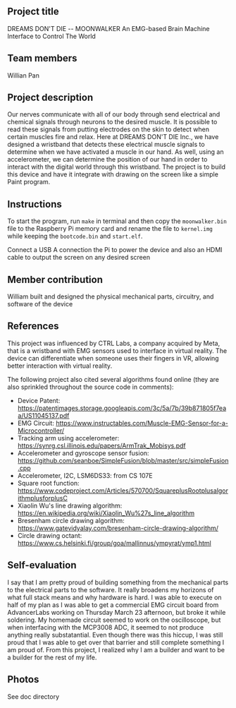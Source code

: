 ## Project title
DREAMS DON'T DIE -- MOONWALKER
An EMG-based Brain Machine Interface to Control The World

## Team members
Willian Pan

## Project description
Our nerves communicate with all of our body through send electrical and chemical signals through neurons to the 
desired muscle. It is possible to read these signals from putting electrodes on the skin to detect when certain muscles
fire and relax. Here at DREAMS DON'T DIE Inc., we have designed a wristband that detects these electrical muscle signals
to determine when we have activated a muscle in our hand. As well, using an accelerometer, we can determine the position
of our hand in order to interact with the digital world through this wristband. The project is to build this device and have
it integrate with drawing on the screen like a simple Paint program.

## Instructions
To start the program, run `make` in terminal and then copy the `moonwalker.bin` file to the Raspberry Pi memory card and rename the file
to `kernel.img` while keeping the `bootcode.bin` and `start.elf`. 

Connect a USB A connection the Pi to power the device and also an HDMI cable to output the screen on any desired screen


## Member contribution
William built and designed the physical mechanical parts, circuitry, and software of the device

## References
This project was influenced by CTRL Labs, a company acquired by Meta, that is a wristband with EMG sensors used to interface 
in virtual reality. The device can differentiate when someone uses their fingers in VR, allowing better interaction with virtual 
reality.

The following project also cited several algorithms found online (they are also sprinkled throughout the source code in comments):
- Device Patent: https://patentimages.storage.googleapis.com/3c/5a/7b/39b871805f7eaa/US11045137.pdf
- EMG Circuit: https://www.instructables.com/Muscle-EMG-Sensor-for-a-Microcontroller/
- Tracking arm using accelerometer: https://synrg.csl.illinois.edu/papers/ArmTrak_Mobisys.pdf
- Accelerometer and gyroscope sensor fusion: https://github.com/seanboe/SimpleFusion/blob/master/src/simpleFusion.cpp
- Accelerometer, I2C, LSM6DS33: from CS 107E
- Square root function: https://www.codeproject.com/Articles/570700/SquareplusRootplusalgorithmplusforplusC
- Xiaolin Wu's line drawing algorithm: https://en.wikipedia.org/wiki/Xiaolin_Wu%27s_line_algorithm
- Bresenham circle drawing algorithm: https://www.gatevidyalay.com/bresenham-circle-drawing-algorithm/
- Circle drawing octant: https://www.cs.helsinki.fi/group/goa/mallinnus/ympyrat/ymp1.html

## Self-evaluation
I say that I am pretty proud of building something from the mechanical parts to the electrical parts to the software. It really broadens
my horizons of what full stack means and why hardware is hard. I was able to execute on half of my plan as I was able to get a commercial EMG circuit
board from AdvancerLabs working on Thursday March 23 afternoon, but broke it while soldering. My homemade circuit seemed to work on the oscilloscope, but 
when interfacing with the MCP3008 ADC, it seemed to not produce anything really substatantial. Even though there was this hiccup, I was still proud 
that I was able to get over that barrier and still complete something I am proud of. From this project, I realized why I am a builder and want to be a 
builder for the rest of my life.

## Photos
See doc directory

